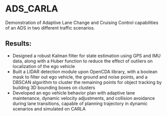# ADS_CARLA
Demonstration of Adaptive Lane Change and Cruising Control capabilities of an ADS in two different traffic scenarios.

## Results:

- Designed a robust Kalman filter for state estimation using GPS and IMU data, along with a Huber function to reduce the effect of outliers on localization of the ego vehicle
- Built a LIDAR detection module upon OpenCDA library, with a boolean mask to filter out ego vehicle, the ground and noise points, and a DBSCAN algorithm to cluster the remaining points for object tracking by building 3D bounding boxes on clusters
- Developed an ego vehicle behavior plan with adaptive lane maintenance, dynamic velocity adjustments, and collision avoidance during lane transitions, capable of planning trajectory in dynamic scenarios and simulated on CARLA
